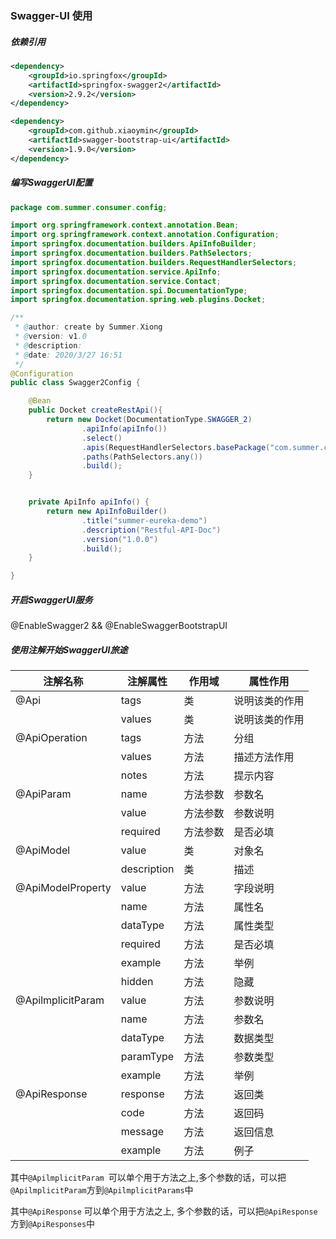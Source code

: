 ### Swagger-UI 使用

##### 依赖引用

```xml
<dependency>
	<groupId>io.springfox</groupId>
	<artifactId>springfox-swagger2</artifactId>
	<version>2.9.2</version>
</dependency>

<dependency>
	<groupId>com.github.xiaoymin</groupId>
	<artifactId>swagger-bootstrap-ui</artifactId>
	<version>1.9.0</version>
</dependency>
```

##### 编写SwaggerUI配置

```java
package com.summer.consumer.config;

import org.springframework.context.annotation.Bean;
import org.springframework.context.annotation.Configuration;
import springfox.documentation.builders.ApiInfoBuilder;
import springfox.documentation.builders.PathSelectors;
import springfox.documentation.builders.RequestHandlerSelectors;
import springfox.documentation.service.ApiInfo;
import springfox.documentation.service.Contact;
import springfox.documentation.spi.DocumentationType;
import springfox.documentation.spring.web.plugins.Docket;

/**
 * @author: create by Summer.Xiong
 * @version: v1.0
 * @description:
 * @date: 2020/3/27 16:51
 */
@Configuration
public class Swagger2Config {

    @Bean
    public Docket createRestApi(){
        return new Docket(DocumentationType.SWAGGER_2)
                .apiInfo(apiInfo())
                .select()
                .apis(RequestHandlerSelectors.basePackage("com.summer.consumer.*"))
                .paths(PathSelectors.any())
                .build();
    }


    private ApiInfo apiInfo() {
        return new ApiInfoBuilder()
                .title("summer-eureka-demo")
                .description("Restful-API-Doc")
                .version("1.0.0")
                .build();
    }

}
```



##### 开启SwaggerUI服务

@EnableSwagger2 && @EnableSwaggerBootstrapUI



##### 使用注解开始SwaggerUI旅途

| 注解名称          | 注解属性    | 作用域   | 属性作用       |
| ----------------- | ----------- | -------- | -------------- |
| @Api              | tags        | 类       | 说明该类的作用 |
|                   | values      | 类       | 说明该类的作用 |
| @ApiOperation     | tags        | 方法     | 分组           |
|                   | values      | 方法     | 描述方法作用   |
|                   | notes       | 方法     | 提示内容       |
| @ApiParam         | name        | 方法参数 | 参数名         |
|                   | value       | 方法参数 | 参数说明       |
|                   | required    | 方法参数 | 是否必填       |
| @ApiModel         | value       | 类       | 对象名         |
|                   | description | 类       | 描述           |
| @ApiModelProperty | value       | 方法     | 字段说明       |
|                   | name        | 方法     | 属性名         |
|                   | dataType    | 方法     | 属性类型       |
|                   | required    | 方法     | 是否必填       |
|                   | example     | 方法     | 举例           |
|                   | hidden      | 方法     | 隐藏           |
| @ApilmplicitParam | value       | 方法     | 参数说明       |
|                   | name        | 方法     | 参数名         |
|                   | dataType    | 方法     | 数据类型       |
|                   | paramType   | 方法     | 参数类型       |
|                   | example     | 方法     | 举例           |
| @ApiResponse      | response    | 方法     | 返回类         |
|                   | code        | 方法     | 返回码         |
|                   | message     | 方法     | 返回信息       |
|                   | example     | 方法     | 例子           |

其中`@ApilmplicitParam `可以单个用于方法之上,多个参数的话，可以把`@ApilmplicitParam`方到`@ApilmplicitParams`中

其中`@ApiResponse` 可以单个用于方法之上, 多个参数的话，可以把`@ApiResponse`方到`@ApiResponses`中